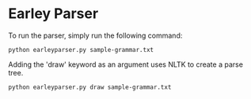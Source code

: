# Earley Parser

To run the parser, simply run the following command:
```
python earleyparser.py sample-grammar.txt
```

Adding the 'draw' keyword as an argument uses NLTK to create a parse tree.
```
python earleyparser.py draw sample-grammar.txt
```
